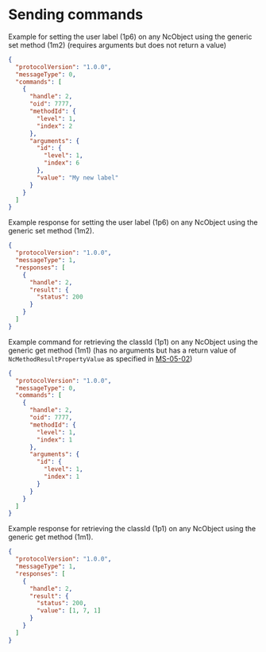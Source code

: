 # Sending commands

Example for setting the user label (1p6) on any NcObject using the generic set method (1m2) (requires arguments but does not return a value)

```json
{
  "protocolVersion": "1.0.0",
  "messageType": 0,
  "commands": [
    {
      "handle": 2,
      "oid": 7777,
      "methodId": {
        "level": 1,
        "index": 2
      },
      "arguments": {
        "id": {
          "level": 1,
          "index": 6
        },
        "value": "My new label"
      }
    }
  ]
}
```

Example response for setting the user label (1p6) on any NcObject using the generic set method (1m2).

```json
{
  "protocolVersion": "1.0.0",
  "messageType": 1,
  "responses": [
    {
      "handle": 2,
      "result": {
        "status": 200
      }
    }
  ]
}
```

Example command for retrieving the classId (1p1) on any NcObject using the generic get method (1m1) (has no arguments but has a return value of `NcMethodResultPropertyValue` as specified in [MS-05-02](https://specs.amwa.tv/ms-05-02))

```json
{
  "protocolVersion": "1.0.0",
  "messageType": 0,
  "commands": [
    {
      "handle": 2,
      "oid": 7777,
      "methodId": {
        "level": 1,
        "index": 1
      },
      "arguments": {
        "id": {
          "level": 1,
          "index": 1
        }
      }
    }
  ]
}
```

Example response for retrieving the classId (1p1) on any NcObject using the generic get method (1m1).

```json
{
  "protocolVersion": "1.0.0",
  "messageType": 1,
  "responses": [
    {
      "handle": 2,
      "result": {
        "status": 200,
        "value": [1, 7, 1]
      }
    }
  ]
}
```
